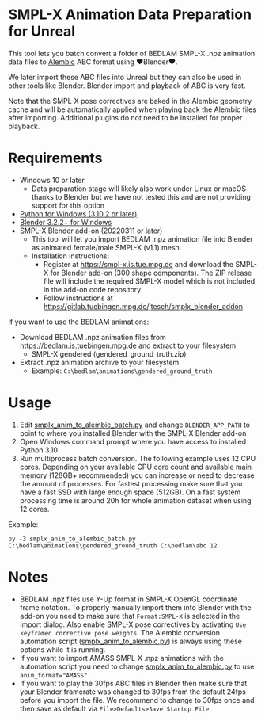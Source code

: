 # SMPL-X Animation Data Preparation for Unreal
This tool lets you batch convert a folder of BEDLAM SMPL-X .npz animation data files to [Alembic](http://www.alembic.io) ABC format using :heart:Blender:heart:. 

We later import these ABC files into Unreal but they can also be used in other tools like Blender. Blender import and playback of ABC is very fast. 

Note that the SMPL-X pose correctives are baked in the Alembic geometry cache and will be automatically applied when playing back the Alembic files after importing. Additional plugins do not need to be installed for proper playback.

# Requirements
+ Windows 10 or later
    + Data preparation stage will likely also work under Linux or macOS thanks to Blender but we have not tested this and are not providing support for this option
+ [Python for Windows (3.10.2 or later)](https://www.python.org/downloads/windows/)
+ [Blender 3.2.2+ for Windows](https://www.blender.org)
+ SMPL-X Blender add-on (20220311 or later)
    + This tool will let you import BEDLAM .npz animation file into Blender as animated female/male SMPL-X (v1.1) mesh
    + Installation instructions:
        + Register at https://smpl-x.is.tue.mpg.de and download the SMPL-X for Blender add-on (300 shape components). The ZIP release file will include the required SMPL-X model which is not included in the add-on code repository.
        + Follow instructions at https://gitlab.tuebingen.mpg.de/jtesch/smplx_blender_addon

If you want to use the BEDLAM animations:

+ Download BEDLAM .npz animation files from https://bedlam.is.tuebingen.mpg.de and extract to your filesystem
    + SMPL-X gendered (gendered_ground_truth.zip)
+ Extract .npz animation archive to your filesystem
    + Example: `C:\bedlam\animations\gendered_ground_truth`

# Usage
1. Edit [smplx_anim_to_alembic_batch.py](smplx_anim_to_alembic_batch.py) and change `BLENDER_APP_PATH` to point to where you installed Blender with the SMPL-X Blender add-on
2. Open Windows command prompt where you have access to installed Python 3.10
3. Run multiprocess batch conversion. The following example uses 12 CPU cores. Depending on your available CPU core count and available main memory (128GB+ recommended) you can increase or need to decrease the amount of processes. For fastest processing make sure that you have a fast SSD with large enough space (512GB). On a fast system processing time is around 20h for whole animation dataset when using 12 cores.

Example: 
```
py -3 smplx_anim_to_alembic_batch.py C:\bedlam\animations\gendered_ground_truth C:\bedlam\abc 12
```

# Notes
+ BEDLAM .npz files use Y-Up format in SMPL-X OpenGL coordinate frame notation. To properly manually import them into Blender with the add-on you need to make sure that `Format:SMPL-X` is selected in the import dialog. Also enable SMPL-X pose correctives by activating `Use keyframed corrective pose weights`. The Alembic conversion automation script ([smplx_anim_to_alembic.py](smplx_anim_to_alembic.py)) is always using these options while it is running.
+ If you want to import AMASS SMPL-X .npz animations with the automation script you need to change [smplx_anim_to_alembic.py](smplx_anim_to_alembic.py) to use `anim_format="AMASS"`
+ If you want to play the 30fps ABC files in Blender then make sure that your Blender framerate was changed to 30fps from the default 24fps before you import the file. We recommend to change to 30fps once and then save as default via `File>Defaults>Save Startup File`.
